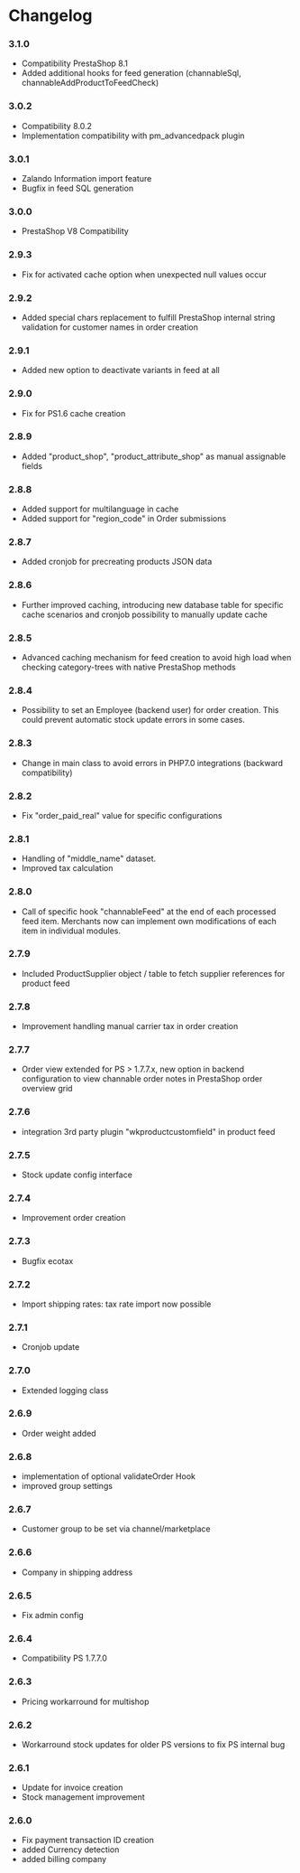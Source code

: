 # Changelog

### 3.1.0

- Compatibility PrestaShop 8.1
- Added additional hooks for feed generation (channableSql, channableAddProductToFeedCheck)

### 3.0.2

- Compatibility 8.0.2
- Implementation compatibility with pm_advancedpack plugin

### 3.0.1

- Zalando Information import feature
- Bugfix in feed SQL generation

### 3.0.0

- PrestaShop V8 Compatibility

### 2.9.3

- Fix for activated cache option when unexpected null values occur

### 2.9.2

- Added special chars replacement to fulfill PrestaShop internal string validation for customer names in order creation

### 2.9.1

- Added new option to deactivate variants in feed at all

### 2.9.0

- Fix for PS1.6 cache creation 

### 2.8.9

- Added "product_shop", "product_attribute_shop" as manual assignable fields

### 2.8.8

- Added support for multilanguage in cache
- Added support for "region_code" in Order submissions

### 2.8.7

- Added cronjob for precreating products JSON data

### 2.8.6

- Further improved caching, introducing new database table for specific cache scenarios and cronjob possibility to manually update cache

### 2.8.5

- Advanced caching mechanism for feed creation to avoid high load when checking category-trees with native PrestaShop methods

### 2.8.4

- Possibility to set an Employee (backend user) for order creation. This could prevent automatic stock update errors in some cases.

### 2.8.3

- Change in main class to avoid errors in PHP7.0 integrations (backward compatibility)

### 2.8.2

- Fix "order_paid_real" value for specific configurations

### 2.8.1

- Handling of "middle_name" dataset.
- Improved tax calculation

### 2.8.0

- Call of specific hook "channableFeed" at the end of each processed feed item. Merchants now can implement own modifications of each item in individual modules. 

### 2.7.9

- Included ProductSupplier object / table to fetch supplier references for product feed

### 2.7.8

- Improvement handling manual carrier tax in order creation

### 2.7.7

- Order view extended for PS > 1.7.7.x, new option in backend configuration to view channable order notes in PrestaShop order overview grid

### 2.7.6

- integration 3rd party plugin "wkproductcustomfield" in product feed

### 2.7.5

- Stock update config interface

### 2.7.4

- Improvement order creation

### 2.7.3

- Bugfix ecotax

### 2.7.2

- Import shipping rates: tax rate import now possible

### 2.7.1

- Cronjob update

### 2.7.0

- Extended logging class

### 2.6.9

- Order weight added

### 2.6.8

- implementation of optional validateOrder Hook
- improved group settings

### 2.6.7

- Customer group to be set via channel/marketplace

### 2.6.6

- Company in shipping address

### 2.6.5

- Fix admin config

### 2.6.4

- Compatibility PS 1.7.7.0

### 2.6.3

- Pricing workarround for multishop

### 2.6.2

- Workarround stock updates for older PS versions to fix PS internal bug

### 2.6.1

- Update for invoice creation
- Stock management improvement

### 2.6.0

- Fix payment transaction ID creation 
- added Currency detection
- added billing company

